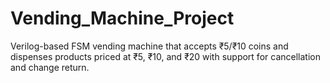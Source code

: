 # Vending_Machine_Project
Verilog-based FSM vending machine that accepts ₹5/₹10 coins and dispenses products priced at ₹5, ₹10, and ₹20 with support for cancellation and change return.
